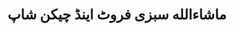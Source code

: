---
title: "ماشاءالله سبزی فروٹ اینڈ چیکن شاپ"
url: /karachi/mshllh-sbzy-frwtt-yndd-chykhn-shp/
shop: greengrocer
---